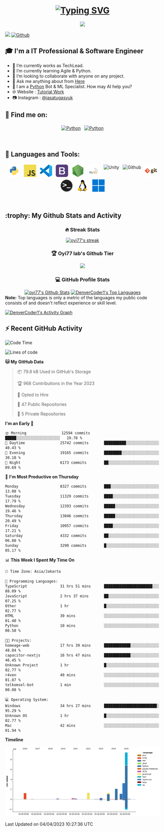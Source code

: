
<h1 align="center">
  <a href="https://git.io/typing-svg"><img src="https://readme-typing-svg.demolab.com?font=Fira+Code&size=25&duration=2000&pause=1000&center=true&vCenter=true&repeat=false&width=435&lines=Hello+There+%F0%9F%91%8B!;%F0%9F%A4%96I+am+Paijo+a.k.a+Oyi77%F0%9F%A4%96" alt="Typing SVG" /></a>
</h1>
<p align="center">
  <!-- Typing SVG by DenverCoder1 - https://github.com/DenverCoder1/readme-typing-svg -->
  <a href="https://github.com/DenverCoder1/readme-typing-svg">
    <img src="https://readme-typing-svg.demolab.com/?lines=Full-stack%20Developer%20and%20app%20developer;Experienced%20IT%2FConsultant%20;5%2B%20years%20of%20coding%20experience;Always%20learning%20new%20things&font=Fira%20Code&center=true&width=500&height=45&color=f75c7e&vCenter=true&pause=1000&size=22" /></a>
</p>



![](https://visitor-badge.laobi.icu/badge?page_id=oyi77.oyi77) [![Github](https://img.shields.io/github/followers/oyi77?label=Followers&logo=Github)](https://github.com/oyi77)

## 🎓 I'm a IT Professional & Software Engineer

- 🔭 I’m currently works as TechLead.
- 🌱 I’m currently learning Agile & Python. 
- 👯 I’m looking to collaborate with anyone on any project.
- 💬 Ask me anything about from <a href="https://github.com/oyi77/oyi77/issues" title="Issues">Here</a>
- 🤖 I am a [Python](https://www.python.org/) Bot & ML Specialist. How may AI help you?
- 🌐 Website : [Tutorial Work](https://tutorialwork.my.id)
- 📷 Instagram : [@jasatugasyuk](https://instagram.com/jasatugasyuk)

## :email: Find me on:

<!--
[<img align="left" alt="oyi77" width="40px" src="https://raw.githubusercontent.com/iconic/open-iconic/master/svg/globe.svg" />][website]
[<img align="left" alt="oyi77 | LinkedIn" width="40px" src="https://cdn.jsdelivr.net/npm/simple-icons@v3/icons/linkedin.svg" />][linkedin]
[<img align="left" alt="oyi77 | Mail" width="40px" src="https://cdn.jsdelivr.net/npm/simple-icons@v3/icons/gmail.svg" />][mail]
-->

<p align="center">
<!--  <a href="https://www.charalambosioannou.tech" target="_blank" rel="noopener noreferrer"> <img src="https://cdn-icons-png.flaticon.com/512/841/841364.png" alt="Python" height="40" style="vertical-align:top; margin:4px"> </a> -->
 <a href="https://www.linkedin.com/in/fikriizzuddin/" target="_blank" rel="noopener noreferrer"> <img src="https://cdn-icons-png.flaticon.com/512/174/174857.png" alt="Python" height="40" style="vertical-align:top; margin:4px"></a>
 <a href="mailto:mbahkoe.pendekar@gmail.com"> <img src="https://cdn-icons-png.flaticon.com/512/726/726623.png" alt="Python" height="40" style="vertical-align:top; margin:4px"></a> 
<!--   <a href="https://dev.to/CharalambosIoannou" target="_blank" rel="noopener noreferrer"> <img src="https://img.shields.io/badge/DEV.TO-%230A0A0A.svg?&style=for-the-badge&logo=dev-dot-to&logoColor=white" alt="Python" height="40" style="vertical-align:top; margin:4px"> </a> -->
</p>

<br />


## 🧰 Languages and Tools:
<p align="center">
<img src="https://raw.githubusercontent.com/github/explore/80688e429a7d4ef2fca1e82350fe8e3517d3494d/topics/python/python.png" alt="Python" height="40" style="vertical-align:top; margin:4px">
<img src="https://raw.githubusercontent.com/github/explore/80688e429a7d4ef2fca1e82350fe8e3517d3494d/topics/javascript/javascript.png" alt="Javascript" height="40" style="vertical-align:top; margin:4px">
<img src="https://raw.githubusercontent.com/github/explore/80688e429a7d4ef2fca1e82350fe8e3517d3494d/topics/visual-studio-code/visual-studio-code.png" alt="VS Code" height="40" style="vertical-align:top; margin:4px">
<img src="https://raw.githubusercontent.com/github/explore/80688e429a7d4ef2fca1e82350fe8e3517d3494d/topics/bootstrap/bootstrap.png" alt="Bootstrap" height="40" style="vertical-align:top; margin:4px">
<img src="https://raw.githubusercontent.com/github/explore/80688e429a7d4ef2fca1e82350fe8e3517d3494d/topics/nodejs/nodejs.png" alt="NodeJS" height="40" style="vertical-align:top; margin:4px">
<img src="https://raw.githubusercontent.com/github/explore/80688e429a7d4ef2fca1e82350fe8e3517d3494d/topics/mysql/mysql.png" alt="MySQL" height="40" style="vertical-align:top; margin:4px">
 <img src="https://cdn-icons-png.flaticon.com/512/5969/5969346.png" alt="Unity" height="40" style="vertical-align:top; margin:4px">
<img src="https://cdn-icons-png.flaticon.com/512/5968/5968866.png" alt="Github" height="40" style="vertical-align:top; margin:4px">
<img src="https://raw.githubusercontent.com/github/explore/80688e429a7d4ef2fca1e82350fe8e3517d3494d/topics/git/git.png" alt="Git" height="40" style="vertical-align:top; margin:4px">
<img src="https://raw.githubusercontent.com/github/explore/80688e429a7d4ef2fca1e82350fe8e3517d3494d/topics/terminal/terminal.png" alt="Terminal" height="40" style="vertical-align:top; margin:4px">
<img src="https://raw.githubusercontent.com/github/explore/80688e429a7d4ef2fca1e82350fe8e3517d3494d/topics/linux/linux.png" alt="Linux" height="40" style="vertical-align:top; margin:4px" alt="Windows" height="40" style="vertical-align:top; margin:4px">
<img src="https://raw.githubusercontent.com/github/explore/80688e429a7d4ef2fca1e82350fe8e3517d3494d/topics/windows/windows.png" alt="Windows" height="40" style="vertical-align:top; margin:4px">

</p>

<br />




 <h2>:trophy: My Github Stats and Activity</h2>

  <h3 align="center">🔥 Streak Stats</h3>
  <div align="center">
  <p>
    <a href="https://github.com/DenverCoder1/github-readme-streak-stats">
      <img title="🔥 Get streak stats for your profile at git.io/streak-stats" alt="oyi77's streak" src="https://streak-stats.demolab.com/?user=oyi77&theme=monokai-metallian&hide_border=true"/>
    </a>
  </p>
  </div>
  
  <h3 align="center">🏆 Oyi77 lab's Github Tier</h3>
<div align="center">
<a href="https://app.dooboo.io/oyi77"><img src="https://server.dooboo.io/github-stats/oyi77" width="400" /></a>
</div>
  <h3 align="center">💻 GitHub Profile Stats</h3>

  <!-- https://github.com/anuraghazra/github-readme-stats -->
<div align="center">
  <a href="https://github.com/anuraghazra/github-readme-stats"><img alt="oyi77's Github Stats" src="https://denvercoder1-github-readme-stats.vercel.app/api/?username=oyi77&show_icons=true&include_all_commits=true&count_private=true&theme=react&hide_border=true&bg_color=1F222E&title_color=F85D7F&icon_color=F8D866" height="192px"/></a>
  <a href="https://github.com/anuraghazra/github-readme-stats"><img alt="DenverCoder1's Top Languages" src="https://denvercoder1-github-readme-stats.vercel.app/api/top-langs/?username=oyi77&langs_count=8&layout=compact&theme=react&hide_border=true&bg_color=1F222E&title_color=F85D7F&icon_color=F8D866&hide=Jupyter%20Notebook,Roff" height="192px"/></a>
  <br/>
</div>
  <b>Note:</b> Top languages is only a metric of the languages my public code consists of and doesn't reflect experience or skill level.
  
  <!-- https://github.com/ashutosh00710/github-readme-activity-graph -->

  <a href="https://github.com/ashutosh00710/github-readme-activity-graph"><img alt="DenverCoder1's Activity Graph" src="https://github-readme-activity-graph.cyclic.app/graph/?username=oyi77&bg_color=1F222E&color=F8D866&line=F85D7F&point=FFFFFF&hide_border=true" /></a>

  <h2>⚡ Recent GitHub Activity</h2>

  <!--RECENT_ACTIVITY:start-->
<!--RECENT_ACTIVITY:end-->
  
  <!--START_SECTION:waka-->
![Code Time](http://img.shields.io/badge/Code%20Time-206%20hrs%202%20mins-blue)

![Lines of code](https://img.shields.io/badge/From%20Hello%20World%20I%27ve%20Written-45.4%20million%20lines%20of%20code-blue)

**🐱 My GitHub Data** 

> 📦 79.8 kB Used in GitHub's Storage 
 > 
> 🏆 968 Contributions in the Year 2023
 > 
> 💼 Opted to Hire
 > 
> 📜 47 Public Repositories 
 > 
> 🔑 5 Private Repositories 
 > 
**I'm an Early 🐤** 

```text
🌞 Morning                12594 commits       █████░░░░░░░░░░░░░░░░░░░░   19.78 % 
🌆 Daytime                25742 commits       ██████████░░░░░░░░░░░░░░░   40.43 % 
🌃 Evening                19165 commits       ████████░░░░░░░░░░░░░░░░░   30.10 % 
🌙 Night                  6173 commits        ██░░░░░░░░░░░░░░░░░░░░░░░   09.69 % 
```
📅 **I'm Most Productive on Thursday** 

```text
Monday                   8327 commits        ███░░░░░░░░░░░░░░░░░░░░░░   13.08 % 
Tuesday                  11329 commits       ████░░░░░░░░░░░░░░░░░░░░░   17.79 % 
Wednesday                12393 commits       █████░░░░░░░░░░░░░░░░░░░░   19.46 % 
Thursday                 13046 commits       █████░░░░░░░░░░░░░░░░░░░░   20.49 % 
Friday                   10957 commits       ████░░░░░░░░░░░░░░░░░░░░░   17.21 % 
Saturday                 4332 commits        ██░░░░░░░░░░░░░░░░░░░░░░░   06.80 % 
Sunday                   3290 commits        █░░░░░░░░░░░░░░░░░░░░░░░░   05.17 % 
```


📊 **This Week I Spent My Time On** 

```text
🕑︎ Time Zone: Asia/Jakarta

💬 Programming Languages: 
TypeScript               31 hrs 51 mins      ██████████████████████░░░   88.09 % 
JavaScript               2 hrs 37 mins       ██░░░░░░░░░░░░░░░░░░░░░░░   07.25 % 
Other                    1 hr                █░░░░░░░░░░░░░░░░░░░░░░░░   02.77 % 
HTML                     30 mins             ░░░░░░░░░░░░░░░░░░░░░░░░░   01.40 % 
Python                   10 mins             ░░░░░░░░░░░░░░░░░░░░░░░░░   00.50 % 

🐱‍💻 Projects: 
homeage-web              17 hrs 39 mins      ████████████░░░░░░░░░░░░░   48.84 % 
capacitor-nextjs         16 hrs 47 mins      ████████████░░░░░░░░░░░░░   46.45 % 
Unknown Project          1 hr                █░░░░░░░░░░░░░░░░░░░░░░░░   02.77 % 
r4ven                    40 mins             ░░░░░░░░░░░░░░░░░░░░░░░░░   01.87 % 
telkomsel-bot            1 min               ░░░░░░░░░░░░░░░░░░░░░░░░░   00.08 % 

💻 Operating System: 
Windows                  34 hrs 27 mins      ████████████████████████░   95.29 % 
Unknown OS               1 hr                █░░░░░░░░░░░░░░░░░░░░░░░░   02.77 % 
Mac                      42 mins             ░░░░░░░░░░░░░░░░░░░░░░░░░   01.94 % 
```

**Timeline**

![Lines of Code chart](https://raw.githubusercontent.com/oyi77/oyi77/main/assets/bar_graph.png)


 Last Updated on 04/04/2023 10:27:36 UTC
<!--END_SECTION:waka-->




[linkedin]: https://linkedin.com/in/fikriizzuddin/
[mail]: mailto:mbahkoe.pendekar@gmail.com




